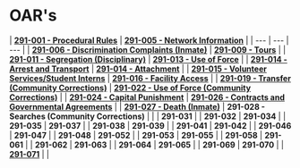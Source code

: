 # OAR's

| [**291-001 - Procedural Rules**](219-001-procedural-rules.md) | [**291-005 - Network Information**](291-005-network-information-system-access-and-security.md) |
| --- | --- | --- |
| [**291-006 - Discrimination Complaints \(Inmate\)**](291-006-discrimination-complaints-inmate.md) | [**291-009 - Tours**](291-009-tours.md) |
| [**291-011 - Segregation \(Disciplinary\)**](291-011-segregation.md) | [**291-013 - Use of Force**](291-013-use-of-force.md) |
| [**291-014 - Arrest and Transport**](291-014-arrest-and-transport/) | [**291-014 - Attachment**](291-014-arrest-and-transport/291-014-attachment.md) |
| [**291-015 - Volunteer Services/Student Interns**](291-015-volunteer-services-student-interns.md) | [**291-016 - Facility Access**](291-016-facility-access.md) |
| [**291-019 - Transfer \(Community Corrections\)**](291-019-transfer-community-corrections.md) | [**291-022 - Use of Force \(Community Corrections\)**](291-022-use-of-force-community-corrections.md) |
| [**291-024 - Capital Punishment**](291-024-capital-punishment.md) | [**291-026 - Contracts and Governmental Agreements**](untitled.md) |
| [**291-027 - Death \(Inmate\)**](291-027-death-inmate.md) | **291-028 - Searches \(Community Corrections\)** |
|  | **291-031** |
| **291-032** | **291-034** |
| **291-035** | **291-037** |
| **291-038** | **291-039** |
| **291-041** | **291-042** |
| **291-046** | **291-047** |
| **291-048** | **291-052** |
| **291-053** | **291-055** |
| **291-058** | **291-061** |
| **291-062** | **291-063** |
| **291-064** | **291-065** |
| **291-069** | **291-070** |
| [**291-071**](https://github.com/agsang84/SnakePit/tree/8a50e0f070fcdf94c0df052580d74dad0f9f6675/laws-and-rules/oars/0071.md) |  |

